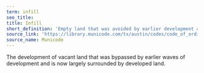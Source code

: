 ```yaml
---
term: infill
seo_title: 
title: Infill
short_definition: 'Empty land that was avoided by earlier development and is now being developed.  '
source_link: 'https://library.municode.com/tx/austin/codes/code_of_ordinances?nodeId=TIT25LADE_CH25-2ZO_SUBCHAPTER_DNEPLCODI_ART7REINNEURCESPUS_DIV2REINSPUS'
source_name: Municode
---
```



The development of vacant land that was bypassed by earlier waves of development and is now largely surrounded by developed land.